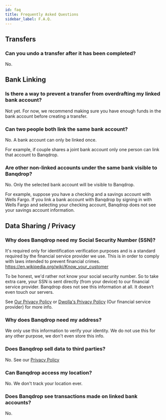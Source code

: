 ```yaml
---
id: faq
title: Frequently Asked Questions
sidebar_label: F.A.Q.
---
```


## Transfers

### Can you undo a transfer after it has been completed?

No.

## Bank Linking

### Is there a way to prevent a transfer from overdrafting my linked bank account?

Not yet. For now, we recommend making sure you have enough funds in the bank account before creating a transfer.

### Can two people both link the same bank account?

No. A bank account can only be linked once.

For example, if couple shares a joint bank account only one person can link that account to Banqdrop.

### Are other non-linked accounts under the same bank visible to Banqdrop?

No. Only the selected bank account will be visible to Banqdrop.

For example, suppose you have a checking and a savings account with Wells Fargo. If you link a bank account with Banqdrop by signing in with Wells Fargo and selecting your checking account, Banqdrop does not see your savings account information.

## Data Sharing / Privacy

### Why does Banqdrop need my Social Security Number (SSN)?

It's required only for identification verification purposes and is a standard required by the financial service provider we use. This is in order to comply with laws intended to prevent financial crimes. https://en.wikipedia.org/wiki/Know_your_customer

To be honest, we'd rather not know your social security number.
So to take extra care, your SSN is sent directly (from your device) to our financial service provider. Banqdrop does not see this information at all. It doesn’t even touch our servers.

See [Our Privacy Policy](https://banqdrop.com/docs/privacyPolicy) or [Dwolla's Privacy Policy](https://www.dwolla.com/legal/privacy/) (Our financial service provider) for more info.

### Why does Banqdrop need my address?

We only use this information to verify your identity. We do not use this for any other purpose, we don't even store this info.

### Does Banqdrop sell data to third parties?

No. See our [Privacy Policy](privacyPolicy)

### Can Banqdrop access my location?

No. We don't track your location ever.

### Does Banqdrop see transactions made on linked bank accounts?

No.
